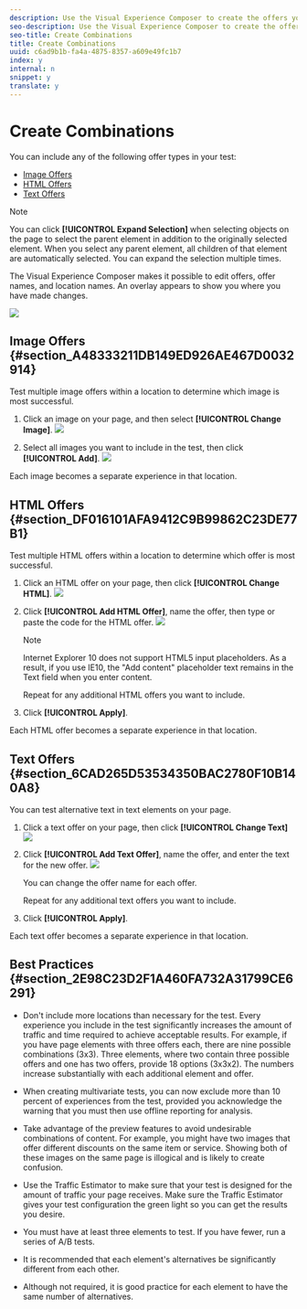 ```yaml
---
description: Use the Visual Experience Composer to create the offers you want to include in your test.
seo-description: Use the Visual Experience Composer to create the offers you want to include in your test.
seo-title: Create Combinations
title: Create Combinations
uuid: c6ad9b1b-fa4a-4875-8357-a609e49fc1b7
index: y
internal: n
snippet: y
translate: y
---
```


# Create Combinations

You can include any of the following offer types in your test: 

* [ Image Offers](../../../c_activities/c_multivariate_testing/t_create_multivariate_test/c_add_offers.md#section_A48333211DB149ED926AE467D0032914)
* [ HTML Offers](../../../c_activities/c_multivariate_testing/t_create_multivariate_test/c_add_offers.md#section_DF016101AFA9412C9B99862C23DE77B1)
* [ Text Offers](../../../c_activities/c_multivariate_testing/t_create_multivariate_test/c_add_offers.md#section_6CAD265D53534350BAC2780F10B140A8)

>[!NOTE]
>
>You can click **[!UICONTROL  Expand Selection]** when selecting objects on the page to select the parent element in addition to the originally selected element. When you select any parent element, all children of that element are automatically selected. You can expand the selection multiple times. 



The Visual Experience Composer makes it possible to edit offers, offer names, and location names. An overlay appears to show you where you have made changes. 

![](assets/overlay.png) 

## Image Offers {#section_A48333211DB149ED926AE467D0032914}

Test multiple image offers within a location to determine which image is most successful. 


1. Click an image on your page, and then select **[!UICONTROL  Change Image]**. ![](assets/changeimage.png) 

1. Select all images you want to include in the test, then click **[!UICONTROL  Add]**. ![](assets/addimage.png) 



Each image becomes a separate experience in that location. 

## HTML Offers {#section_DF016101AFA9412C9B99862C23DE77B1}

Test multiple HTML offers within a location to determine which offer is most successful. 


1. Click an HTML offer on your page, then click **[!UICONTROL  Change HTML]**. ![](assets/changehtml.png) 

1. Click **[!UICONTROL  Add HTML Offer]**, name the offer, then type or paste the code for the HTML offer. ![](assets/editoffers.png) 


   >[!NOTE]
   >
   >Internet Explorer 10 does not support HTML5 input placeholders. As a result, if you use IE10, the "Add content" placeholder text remains in the Text field when you enter content.


   Repeat for any additional HTML offers you want to include. 

1. Click **[!UICONTROL  Apply]**.


Each HTML offer becomes a separate experience in that location. 

## Text Offers {#section_6CAD265D53534350BAC2780F10B140A8}

You can test alternative text in text elements on your page. 


1. Click a text offer on your page, then click **[!UICONTROL  Change Text]** ![](assets/changetext.png) 

1. Click **[!UICONTROL  Add Text Offer]**, name the offer, and enter the text for the new offer. ![](assets/changetexttext.png) 

   You can change the offer name for each offer. 

   Repeat for any additional text offers you want to include. 

1. Click **[!UICONTROL  Apply]**.


Each text offer becomes a separate experience in that location. 

## Best Practices {#section_2E98C23D2F1A460FA732A31799CE6291}


* Don't include more locations than necessary for the test. Every experience you include in the test significantly increases the amount of traffic and time required to achieve acceptable results. For example, if you have page elements with three offers each, there are nine possible combinations (3x3). Three elements, where two contain three possible offers and one has two offers, provide 18 options (3x3x2). The numbers increase substantially with each additional element and offer. 

* When creating multivariate tests, you can now exclude more than 10 percent of experiences from the test, provided you acknowledge the warning that you must then use offline reporting for analysis. 

* Take advantage of the preview features to avoid undesirable combinations of content. For example, you might have two images that offer different discounts on the same item or service. Showing both of these images on the same page is illogical and is likely to create confusion. 

* Use the Traffic Estimator to make sure that your test is designed for the amount of traffic your page receives. Make sure the Traffic Estimator gives your test configuration the green light so you can get the results you desire. 

* You must have at least three elements to test. If you have fewer, run a series of A/B tests. 

* It is recommended that each element's alternatives be significantly different from each other. 

* Although not required, it is good practice for each element to have the same number of alternatives. 


